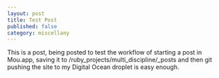 ```yaml
---
layout: post
title: Test Post
published: false
category: miscellany
---
```


This is a post, being posted to test the workflow of starting a post in Mou.app, saving it to /ruby_projects/multi_discipline/_posts and then git pushing the site to my Digital Ocean droplet is easy enough.
